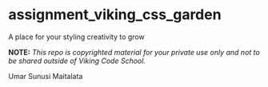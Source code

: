 assignment_viking_css_garden
============================

A place for your styling creativity to grow


**NOTE:** *This repo is copyrighted material for your private use only and not to be shared outside of Viking Code School.*

Umar Sunusi Maitalata

